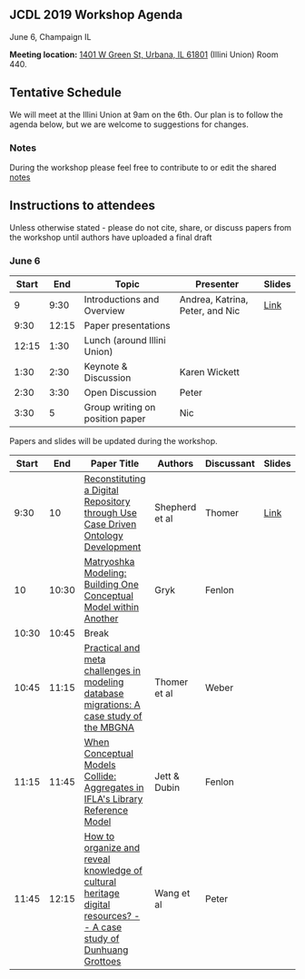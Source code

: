 ## JCDL 2019 Workshop Agenda
June 6, Champaign IL

**Meeting location:** [1401 W Green St, Urbana, IL 61801](https://www.google.com/maps/place/Illini+Union/@40.1090214,-88.2278394,18z/data=!3m1!5s0x880cd73fd007fd1b:0x25f2cd7b1734bb60!4m12!1m6!3m5!1s0x0:0xe7ba4e7c081a6483!2sIllini+Union!8m2!3d40.1092101!4d-88.2272225!3m4!1s0x880cd0eb0df454b5:0xe7ba4e7c081a6483!8m2!3d40.1092101!4d-88.2272225) (Illini Union) Room 440. 

## Tentative Schedule
We will meet at the Illini Union at 9am on the 6th. Our plan is to follow the agenda below, but we are welcome to suggestions for changes. 

### Notes
During the workshop please feel free to contribute to or edit the shared [notes](https://docs.google.com/document/d/16CSi0S1Ym8tamI9lJIJLF2Zq2RNuC1mgUgjhfp5VvAA/edit#heading=h.xm3zhn2k9hk4) 

## Instructions to attendees
Unless otherwise stated - please do not cite, share, or discuss papers from the workshop until authors have uploaded a final draft


### June 6

| Start | End  | Topic                           | Presenter                       | Slides |
|-------|------|---------------------------------|---------------------------------|-------|
| 9     | 9:30 | Introductions and Overview      | Andrea, Katrina, Peter, and Nic |   [Link](https://docs.google.com/presentation/d/1PrvzkOr4QANv4nNx-KQW3Uky9w6sGE-HQBS1Vpq_FAE/edit#slide=id.p)    |
| 9:30  | 12:15   | Paper presentations          |                                 |       |
| 12:15    | 1:30    | Lunch (around Illini Union)|                                 |       |
| 1:30     | 2:30    | Keynote & Discussion       | Karen Wickett                          |       |
| 2:30     | 3:30    | Open Discussion            | Peter                           |       |
| 3:30     | 5    | Group writing on position paper | Nic                             |       |


Papers and slides will be updated during the workshop. 

| Start | End   | Paper Title                                                                                                       | Authors        | Discussant | Slides |
|-------|-------|-------------------------------------------------------------------------------------------------------------------|----------------|------------|-------|
| 9:30  | 10  | [Reconstituting a Digital Repository through Use Case Driven Ontology Development](https://github.com/sig-cm/JCDL2019/blob/master/shepherd_sigcm_final.pdf)                                   | Shepherd et al | Thomer     |     [Link](https://github.com/sig-cm/JCDL2019/blob/master/shepherd_sigcm_slides.pdf)  |   
| 10  | 10:30 | [Matryoshka Modeling: Building One Conceptual Model within Another](https://github.com/sig-cm/JCDL2019/blob/master/gryk_sigcm_19_final.pdf)                                                  | Gryk           | Fenlon     |       |
| 10:30 | 10:45 | Break                                                                                                             |                |            |       |        |       |
| 10:45 | 11:15 | [Practical and meta challenges in modeling database migrations: A case study of the MBGNA](https://github.com/sig-cm/JCDL2019/blob/master/thomer_sigcm_19.pdf)                          | Thomer et al   | Weber      |       |    
| 11:15 | 11:45 | [When Conceptual Models Collide: Aggregates in IFLA's Library Reference Model](https://github.com/sig-cm/JCDL2019/blob/master/jett-dubin_sigcm_final.pdf)                                      | Jett & Dubin   | Fenlon     |       |      
| 11:45 | 12:15 | [How to organize and reveal knowledge of cultural heritage digital resources? -- A case study of Dunhuang Grottoes](https://github.com/sig-cm/JCDL2019/blob/master/wuahn_sigcm_19.pdf) | Wang et al     | Peter      |       |       
